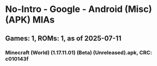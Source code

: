 # No-Intro - Google - Android (Misc) (APK) MIAs
## Games: 1, ROMs: 1, as of 2025-07-11

### Minecraft (World) (1.17.11.01) (Beta) (Unreleased).apk, CRC: c010143f
